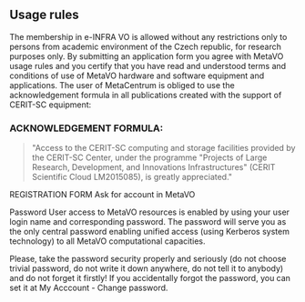 
## Usage rules
The membership in e-INFRA VO is allowed without any restrictions only to persons from academic environment of the Czech republic, for research purposes only.
By submitting an application form you agree with MetaVO usage rules and you certify that you have read and understood terms and conditions of use of MetaVO hardware and software equipment and applications. 
The user of MetaCentrum is obliged to use the acknowledgement formula in all publications created with the support of CERIT-SC equipment:

### ACKNOWLEDGEMENT FORMULA:
> "Access to the CERIT-SC computing and storage facilities provided by the CERIT-SC Center, under the programme "Projects of Large Research, Development, and Innovations Infrastructures" (CERIT Scientific Cloud LM2015085), is greatly appreciated."

REGISTRATION FORM
Ask for account in MetaVO

Password
User access to MetaVO resources is enabled by using your user login name and corresponding password. The password will serve you as the only central password enabling unified access (using Kerberos system technology) to all MetaVO computational capacities.

Please, take the password security properly and seriously (do not choose trivial password, do not write it down anywhere, do not tell it to anybody) and do not forget it firstly! If you accidentally forgot the password, you can set it at My Acccount - Change password.

